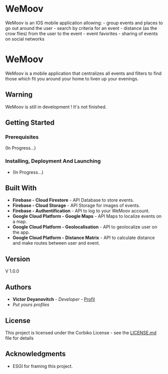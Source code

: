 # WeMoov
WeMoov is an IOS mobile application allowing:  - group events and places to go out around the user - search by criteria for an event - distance (as the crow flies) from the user to the event - event favorites - sharing of events on social networks


# WeMoov

WeMoov is a mobile application that centralizes all events and filters to find those
which fit you around your home to liven up your evenings.

## Warning

WeMoov is still in development ! It's not finished.

## Getting Started

### Prerequisites

(In Progress...)


### Installing, Deployment And Launching

* (In Progress...)


## Built With

* **Firebase - Cloud Firestore** - API Database to store events.
* **Firebase - Cloud Storage** - API Storage for images of events.
* **Firebase - Authentification** - API to log to your WeMoov account.
* **Google Cloud Platform - Google Maps** - API Maps to localize events on a map.
* **Google Cloud Platform - Geolocalisation** - API to geolocalize user on the app.
* **Google Cloud Platform - Distance Matrix** - API to calculate distance and make routes between user and event.


## Version

V 1.0.0

## Authors

* **Victor Deyanovitch** - *Developer* - [Profil](https://github.com/Victor-Dev77)
* *Put yours profiles*


## License

This project is licensed under the Corbiko License - see the [LICENSE.md](LICENSE.md) file for details

## Acknowledgments

* ESGI for framing this project.
